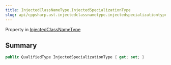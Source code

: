 ```yaml
---
title: InjectedClassNameType.InjectedSpecializationType
slug: api/cppsharp.ast.injectedclassnametype.injectedspecializationtype
---
```

Property in [InjectedClassNameType](/api/cppsharp/ast/injectedclassnametype)

## Summary



```csharp
public QualifiedType InjectedSpecializationType { get; set; }
```

